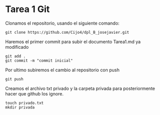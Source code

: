 # Tarea 1 Git

Clonamos el repositorio, usando el siguiente comando:

`git clone https://github.com/Cijo4/dpl_B_josejavier.git`

Haremos el primer commit para subir el documento Tarea1.md ya modificado

~~~
git add .
git commit -m "commit inicial"
~~~

Por ultimo subiremos el cambio al repositorio con push

`git push`

Creamos el archivo txt privado y la carpeta privada para 
posteriormente hacer que github los ignore.

~~~
touch privado.txt
mkdir privada
~~~
